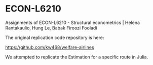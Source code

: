 # ECON-L6210
Assignments of ECON-L6210 - Structural econometrics | Helena Rantakaulio, Hung Le, Babak Firoozi Fooladi

The original replication code repository is here:

https://github.com/kw468/welfare-airlines

We attempted to replicate the Estimation for a specific route in Julia.
